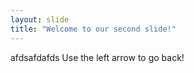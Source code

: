 ```yaml
---
layout: slide
title: "Welcome to our second slide!"
---
```

afdsafdafds
Use the left arrow to go back!
